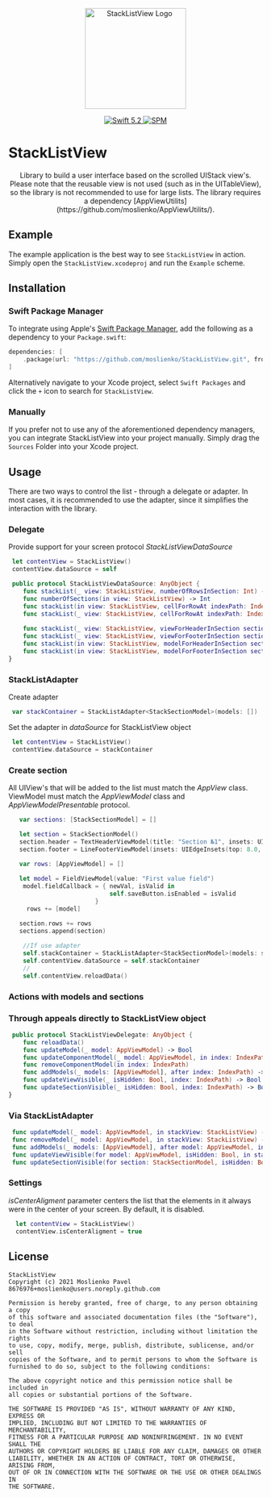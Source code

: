 <p align="center">
   <img width="200" src="https://raw.githubusercontent.com/SvenTiigi/SwiftKit/gh-pages/readMeAssets/SwiftKitLogo.png" alt="StackListView Logo">
</p>

<p align="center">
   <a href="https://developer.apple.com/swift/">
      <img src="https://img.shields.io/badge/Swift-5.2-orange.svg?style=flat" alt="Swift 5.2">
   </a>
   <a href="https://github.com/apple/swift-package-manager">
      <img src="https://img.shields.io/badge/Swift%20Package%20Manager-compatible-brightgreen.svg" alt="SPM">
   </a>
</p>

# StackListView

<p align="center">
Library to build a user interface based on the scrolled UIStack view's.
Please note that the reusable view is not used (such as in the UITableView), so the library is not recommended to use for large lists.
The library requires a dependency [AppViewUtilits](https://github.com/moslienko/AppViewUtilits/).
</p>

## Example

The example application is the best way to see `StackListView` in action. Simply open the `StackListView.xcodeproj` and run the `Example` scheme.

## Installation

### Swift Package Manager

To integrate using Apple's [Swift Package Manager](https://swift.org/package-manager/), add the following as a dependency to your `Package.swift`:

```swift
dependencies: [
    .package(url: "https://github.com/moslienko/StackListView.git", from: "1.0.0")
]
```

Alternatively navigate to your Xcode project, select `Swift Packages` and click the `+` icon to search for `StackListView`.

### Manually

If you prefer not to use any of the aforementioned dependency managers, you can integrate StackListView into your project manually. Simply drag the `Sources` Folder into your Xcode project.

## Usage

There are two ways to control the list - through a delegate or adapter. In most cases, it is recommended to use the adapter, since it simplifies the interaction with the library.

### Delegate

Provide support for your screen protocol *StackListViewDataSource*

```swift
 let contentView = StackListView()
 contentView.dataSource = self
```


```swift
 public protocol StackListViewDataSource: AnyObject {
    func stackList(_ view: StackListView, numberOfRowsInSection: Int) -> Int
    func numberOfSections(in view: StackListView) -> Int
    func stackList(in view: StackListView, cellForRowAt indexPath: IndexPath) -> AppView
    func stackList(_ view: StackListView, cellForRowAt indexPath: IndexPath) -> AppViewModel
    
    func stackList(_ view: StackListView, viewForHeaderInSection section: Int) -> AppView?
    func stackList(_ view: StackListView, viewForFooterInSection section: Int) -> AppView?
    func stackList(in view: StackListView, modelForHeaderInSection section: Int) -> AppViewModel?
    func stackList(in view: StackListView, modelForFooterInSection section: Int) -> AppViewModel?
}
```

### StackListAdapter

Create adapter

```swift
 var stackContainer = StackListAdapter<StackSectionModel>(models: [])
```

Set the adapter in *dataSource* for StackListView object

```swift
 let contentView = StackListView()
 contentView.dataSource = stackContainer
```

### Create section
All UIView's that will be added to the list must match the *AppView* class.
ViewModel must match the *AppViewModel* class and *AppViewModelPresentable* protocol.

```swift
   var sections: [StackSectionModel] = []

   let section = StackSectionModel()
   section.header = TextHeaderViewModel(title: "Section №1", insets: UIEdgeInsets(top: 8.0, left: 0.0, bottom: 8.0, right: 0.0))
   section.footer = LineFooterViewModel(insets: UIEdgeInsets(top: 8.0, left: 0.0, bottom: 8.0, right: 0.0))

   var rows: [AppViewModel] = []
               
   let model = FieldViewModel(value: "First value field")
    model.fieldCallback = { newVal, isValid in
                            self.saveButton.isEnabled = isValid
                        }
	 rows += [model]

   section.rows += rows
   sections.append(section)
   
    //If use adapter
    self.stackContainer = StackListAdapter<StackSectionModel>(models: sections)
    self.contentView.dataSource = self.stackContainer
    //
    self.contentView.reloadData()
```

### Actions with models and sections

### Through appeals directly to StackListView object

```swift
 public protocol StackListViewDelegate: AnyObject {
    func reloadData()
    func updateModel(_ model: AppViewModel) -> Bool
    func updateComponentModel(_ model: AppViewModel, in index: IndexPath) -> Bool
    func removeComponentModel(in index: IndexPath)
    func addModels(_ models: [AppViewModel], after index: IndexPath) -> Bool
    func updateViewVisible(_ isHidden: Bool, index: IndexPath) -> Bool
    func updateSectionVisible(_ isHidden: Bool, index: IndexPath) -> Bool
}
```


### Via StackListAdapter

```swift
 func updateModel(_ model: AppViewModel, in stackView: StackListView) -> Bool
 func removeModel(_ model: AppViewModel, in stackView: StackListView) -> Bool
 func addModels(_ models: [AppViewModel], after model: AppViewModel, in stackView: StackListView) -> Bool
 func updateViewVisible(for model: AppViewModel, isHidden: Bool, in stackView: StackListView) -> Bool
 func updateSectionVisible(for section: StackSectionModel, isHidden: Bool, in stackView: StackListView) -> Bool
 ```

### Settings
*isCenterAligment* parameter centers the list that the elements in it always were in the center of your screen. By default, it is disabled.

```swift
  let contentView = StackListView()
  contentView.isCenterAligment = true
```

## License

```
StackListView
Copyright (c) 2021 Moslienko Pavel 8676976+moslienko@users.noreply.github.com

Permission is hereby granted, free of charge, to any person obtaining a copy
of this software and associated documentation files (the "Software"), to deal
in the Software without restriction, including without limitation the rights
to use, copy, modify, merge, publish, distribute, sublicense, and/or sell
copies of the Software, and to permit persons to whom the Software is
furnished to do so, subject to the following conditions:

The above copyright notice and this permission notice shall be included in
all copies or substantial portions of the Software.

THE SOFTWARE IS PROVIDED "AS IS", WITHOUT WARRANTY OF ANY KIND, EXPRESS OR
IMPLIED, INCLUDING BUT NOT LIMITED TO THE WARRANTIES OF MERCHANTABILITY,
FITNESS FOR A PARTICULAR PURPOSE AND NONINFRINGEMENT. IN NO EVENT SHALL THE
AUTHORS OR COPYRIGHT HOLDERS BE LIABLE FOR ANY CLAIM, DAMAGES OR OTHER
LIABILITY, WHETHER IN AN ACTION OF CONTRACT, TORT OR OTHERWISE, ARISING FROM,
OUT OF OR IN CONNECTION WITH THE SOFTWARE OR THE USE OR OTHER DEALINGS IN
THE SOFTWARE.
```
